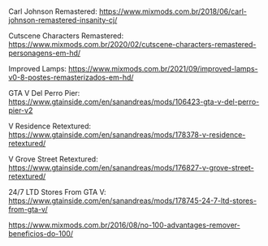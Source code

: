 # 

Carl Johnson Remastered: https://www.mixmods.com.br/2018/06/carl-johnson-remastered-insanity-cj/

Cutscene Characters Remastered: https://www.mixmods.com.br/2020/02/cutscene-characters-remastered-personagens-em-hd/

Improved Lamps: https://www.mixmods.com.br/2021/09/improved-lamps-v0-8-postes-remasterizados-em-hd/

GTA V Del Perro Pier: https://www.gtainside.com/en/sanandreas/mods/106423-gta-v-del-perro-pier-v2

V Residence Retextured: https://www.gtainside.com/en/sanandreas/mods/178378-v-residence-retextured/

V Grove Street Retextured: https://www.gtainside.com/en/sanandreas/mods/176827-v-grove-street-retextured/

24/7 LTD Stores From GTA V: https://www.gtainside.com/en/sanandreas/mods/178745-24-7-ltd-stores-from-gta-v/

https://www.mixmods.com.br/2016/08/no-100-advantages-remover-beneficios-do-100/
